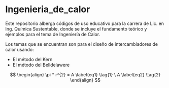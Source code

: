 # Ingenieria_de_calor
Este repositorio alberga códigos de uso educativo para la carrera de Lic. en Ing. Química Sustentable, donde se incluye el fundamento teórico y ejemplos para el tema de Ingeniería de Calor.

Los temas que se encuentran son para el diseño de intercambiadores de calor usando:
* El método del Kern
* El método del Belldelawere

$$
\begin{align}
\pi * r^{2} = A \label{eq1} \tag{1}
\
A \label{eq2} \tag{2}
\end{align}
$$
